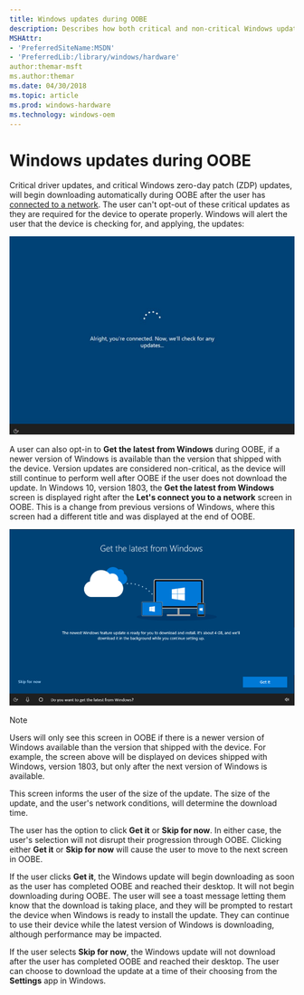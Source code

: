 ```yaml
---
title: Windows updates during OOBE
description: Describes how both critical and non-critical Windows updates can download during a user's Out of Box Experience
MSHAttr:
- 'PreferredSiteName:MSDN'
- 'PreferredLib:/library/windows/hardware'
author:themar-msft
ms.author:themar
ms.date: 04/30/2018
ms.topic: article
ms.prod: windows-hardware
ms.technology: windows-oem
---
```

# Windows updates during OOBE

Critical driver updates, and critical Windows zero-day patch (ZDP) updates, will begin downloading automatically during OOBE after the user has [connected to a network](oobe-screen-details.md#connect-users-to-the-network). The user can't opt-out of these critical updates as they are required for the device to operate properly. Windows will alert the user that the device is checking for, and applying, the updates:

![Windows checking for critical ZDP updates during oobe](images/zdp-oobe.png)

A user can also opt-in to **Get the latest from Windows** during OOBE, if a newer version of Windows is available than the version that shipped with the device. Version updates are considered non-critical, as the device will still continue to perform well after OOBE if the user does not download the update. In Windows 10, version 1803, the **Get the latest from Windows** screen is displayed right after the **Let's connect you to a network** screen in OOBE. This is a change from previous versions of Windows, where this screen had a different title and was displayed at the end of OOBE.

![Get the latest from Windows screen in OOBE](images/get-the-latest-from-windows-oobe.png)

> [!Note]
> Users will only see this screen in OOBE if there is a newer version of Windows available than the version that shipped with the device. For example, the screen above will be displayed on devices shipped with Windows, version 1803, but only after the next version of Windows is available.

This screen informs the user of the size of the update. The size of the update, and the user's network conditions, will determine the download time.

The user has the option to click **Get it** or **Skip for now**. In either case, the user's selection will not disrupt their progression through OOBE. Clicking either **Get it** or **Skip for now** will cause the user to move to the next screen in OOBE.

If the user clicks **Get it**, the Windows update will begin downloading as soon as the user has completed OOBE and reached their desktop. It will not begin downloading during OOBE. The user will see a toast message letting them know that the download is taking place, and they will be prompted to restart the device when Windows is ready to install the update. They can continue to use their device while the latest version of Windows is downloading, although performance may be impacted.

If the user selects **Skip for now**, the Windows update will not download after the user has completed OOBE and reached their desktop. The user can choose to download the update at a time of their choosing from the **Settings** app in Windows.
